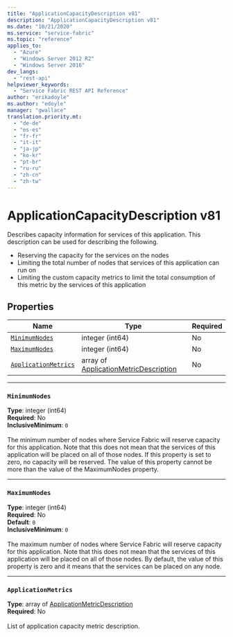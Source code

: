 ```yaml
---
title: "ApplicationCapacityDescription v81"
description: "ApplicationCapacityDescription v81"
ms.date: "10/21/2020"
ms.service: "service-fabric"
ms.topic: "reference"
applies_to: 
  - "Azure"
  - "Windows Server 2012 R2"
  - "Windows Server 2016"
dev_langs: 
  - "rest-api"
helpviewer_keywords: 
  - "Service Fabric REST API Reference"
author: "erikadoyle"
ms.author: "edoyle"
manager: "gwallace"
translation.priority.mt: 
  - "de-de"
  - "es-es"
  - "fr-fr"
  - "it-it"
  - "ja-jp"
  - "ko-kr"
  - "pt-br"
  - "ru-ru"
  - "zh-cn"
  - "zh-tw"
---
```

# ApplicationCapacityDescription v81

Describes capacity information for services of this application. This description can be used for describing the following.
- Reserving the capacity for the services on the nodes
- Limiting the total number of nodes that services of this application can run on
- Limiting the custom capacity metrics to limit the total consumption of this metric by the services of this application


## Properties
| Name | Type | Required |
| --- | --- | --- |
| [`MinimumNodes`](#minimumnodes) | integer (int64) | No |
| [`MaximumNodes`](#maximumnodes) | integer (int64) | No |
| [`ApplicationMetrics`](#applicationmetrics) | array of [ApplicationMetricDescription](sfclient-v81-model-applicationmetricdescription.md) | No |

____
### `MinimumNodes`
__Type__: integer (int64) <br/>
__Required__: No<br/>
__InclusiveMinimum__: `0` <br/>
<br/>
The minimum number of nodes where Service Fabric will reserve capacity for this application. Note that this does not mean that the services of this application will be placed on all of those nodes. If this property is set to zero, no capacity will be reserved. The value of this property cannot be more than the value of the MaximumNodes property.

____
### `MaximumNodes`
__Type__: integer (int64) <br/>
__Required__: No<br/>
__Default__: `0` <br/>
__InclusiveMinimum__: `0` <br/>
<br/>
The maximum number of nodes where Service Fabric will reserve capacity for this application. Note that this does not mean that the services of this application will be placed on all of those nodes. By default, the value of this property is zero and it means that the services can be placed on any node.

____
### `ApplicationMetrics`
__Type__: array of [ApplicationMetricDescription](sfclient-v81-model-applicationmetricdescription.md) <br/>
__Required__: No<br/>
<br/>
List of application capacity metric description.
